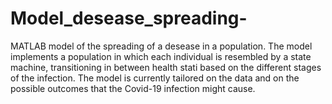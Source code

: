 # Model_desease_spreading-
MATLAB model of the spreading of a desease in a population. The model implements a population in which each individual is resembled by a state machine, transitioning in between health stati based on the different stages of the infection. The model is currently tailored on the data and on the possible outcomes that the Covid-19 infection might cause.
